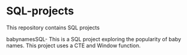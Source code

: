 # SQL-projects
This repository contains SQL projects

babynamesSQL-  This is a SQL project exploring the popularity of baby names.   This project uses a CTE and Window function.
